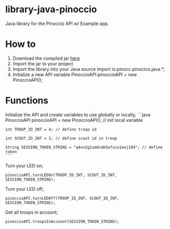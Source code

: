 library-java-pinoccio
=====================

Java library for the Pinoccio API w/ Example app.

How to
======
1. Download the compiled jar [here](http://haifisch.ninja/library-java-pinoccio.zip)
2. Import the jar to your project
3. Import the library into your Java source
    import io.pinocc.pinocico.java.*;
4. Initialize a new API variable
    PinoccioAPI pinoccioAPI = new PinoccioAPI();


Functions
=========
Initialize the API and create variables to use globally or locally;
    ```java
    PinoccioAPI pinoccioAPI = new PinoccioAPI(); // init local variable

    int TROOP_ID_INT = 4; // define troop id

    int SCOUT_ID_INT = 2; // define scout id in troop

    String SESSION_TOKEN_STRING = "q4vn2g1smdcmb5efuco1eoj184"; // define token
    ```
Turn your LED on;

    pinoccioAPI.turnLEDOn(TROOP_ID_INT, SCOUT_ID_INT, SESSION_TOKEN_STRING);

Turn your LED off;

    pinoccioAPI.turnLEDOff(TROOP_ID_INT, SCOUT_ID_INT, SESSION_TOKEN_STRING);

Get all troops in account;

    pinoccioAPI.troopsInAccount(SESSION_TOKEN_STRING);
